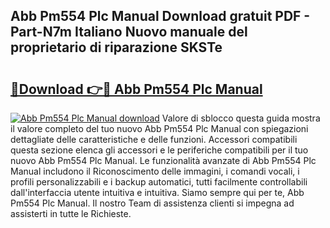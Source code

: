 ## Abb Pm554 Plc Manual Download gratuit PDF - Part-N7m Italiano Nuovo manuale del proprietario di riparazione SKSTe

# <h2><a href="http://dfbb6z.blite.top/?on=Abb+Pm554+Plc+Manual">🔗Download 👉🔴 Abb Pm554 Plc Manual</a></h2>

[![Abb Pm554 Plc Manual download](https://i.imgur.com/lujVjoI.png)](http://dfbb6z.blite.top/?on=Abb+Pm554+Plc+Manual)
Valore di sblocco questa guida mostra il valore completo del tuo nuovo Abb Pm554 Plc Manual con spiegazioni dettagliate delle caratteristiche e delle funzioni. Accessori compatibili questa sezione elenca gli accessori e le periferiche compatibili per il tuo nuovo Abb Pm554 Plc Manual. Le funzionalità avanzate di Abb Pm554 Plc Manual includono il Riconoscimento delle immagini, i comandi vocali, i profili personalizzabili e i backup automatici, tutti facilmente controllabili dall'interfaccia utente intuitiva e intuitiva. Siamo sempre qui per te, Abb Pm554 Plc Manual. Il nostro Team di assistenza clienti si impegna ad assisterti in tutte le Richieste.
